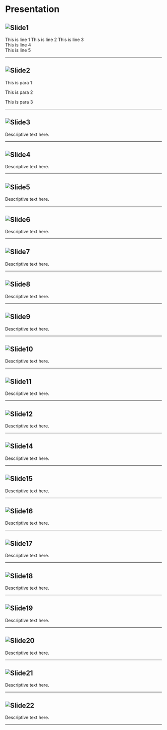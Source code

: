 # Presentation

![Slide1](src/assets/images/Slide1.PNG)
---

This is line 1
This is line 2
This is line 3  
This is line 4  
This is line 5  

---

![Slide2](src/assets/images/Slide2.PNG)  
---
This is para 1

This is para 2

This is para 3


---

![Slide3](src/assets/images/Slide3.PNG)  
---
Descriptive text here.

---

![Slide4](src/assets/images/Slide4.PNG)
---
Descriptive text here.

---

![Slide5](src/assets/images/Slide5.PNG)
---
Descriptive text here.

---

![Slide6](src/assets/images/Slide6.PNG)
---
Descriptive text here.

---

![Slide7](src/assets/images/Slide7.PNG)
---
Descriptive text here.

---

![Slide8](src/assets/images/Slide8.PNG)
---
Descriptive text here.

---

![Slide9](src/assets/images/Slide9.PNG)
---
Descriptive text here.

---

![Slide10](src/assets/images/Slide10.PNG)
---
Descriptive text here.

---

![Slide11](src/assets/images/Slide11.PNG)
---
Descriptive text here.

---

![Slide12](src/assets/images/Slide12.PNG)
---
Descriptive text here.

---

![Slide14](src/assets/images/Slide14.PNG)
---
Descriptive text here.

---

![Slide15](src/assets/images/Slide15.PNG)
---
Descriptive text here.

---

![Slide16](src/assets/images/Slide16.PNG)
---
Descriptive text here.

---

![Slide17](src/assets/images/Slide17.PNG)
---
Descriptive text here.

---

![Slide18](src/assets/images/Slide18.PNG)
---
Descriptive text here.

---

![Slide19](src/assets/images/Slide19.PNG)
---
Descriptive text here.

---

![Slide20](src/assets/images/Slide20.PNG)
---
Descriptive text here.

---

![Slide21](src/assets/images/Slide21.PNG)
---
Descriptive text here.

---

![Slide22](src/assets/images/Slide22.PNG)
---
Descriptive text here.

---
